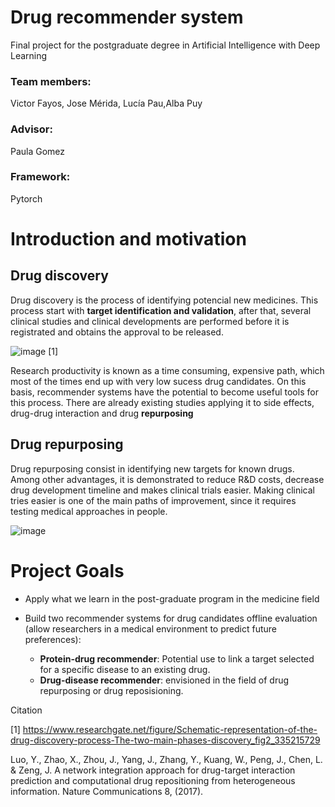 # Drug recommender system 
Final project for the postgraduate degree in Artificial Intelligence with Deep Learning


### Team members:
Victor Fayos, Jose Mérida, Lucía Pau,Alba Puy
### Advisor:
Paula Gomez

### Framework:
Pytorch

# Introduction and motivation

## Drug discovery

Drug discovery is the process of identifying  potencial new medicines. This process start with **target identification and validation**, after that, several clinical studies and clinical developments are performed before it is registrated and obtains the approval to be released.

![image](https://user-images.githubusercontent.com/93614965/156042866-4300912b-a0b0-48b0-8f6d-fb837f6dc7be.png)
[1]


Research productivity is known as a time consuming, expensive path, which most of the times end up with very low sucess drug candidates. On this basis, recommender systems have the potential to become useful tools for this process. There are already existing studies applying it to side effects, drug-drug interaction and drug **repurposing**

## Drug repurposing

Drug repurposing consist in identifying new targets for known drugs. Among other advantages, it is demonstrated to reduce R&D costs, decrease drug development timeline and makes clinical trials easier. Making clinical tries easier is one of the main paths of improvement, since it requires testing medical approaches in people.

![image](https://user-images.githubusercontent.com/93614965/156045867-7a12a014-0a6b-4a78-96ed-c8418d47d5a8.png)


# Project Goals

* Apply what we learn in the post-graduate program in the medicine field
* Build two recommender systems for drug candidates offline evaluation (allow researchers in a medical environment to predict future preferences):

  *   **Protein-drug recommender**: Potential use to link a target selected for a specific disease to an existing drug.
  *   **Drug-disease recommender**: envisioned in the field of drug repurposing or drug reposisioning.


  
  






Citation

[1] https://www.researchgate.net/figure/Schematic-representation-of-the-drug-discovery-process-The-two-main-phases-discovery_fig2_335215729

Luo, Y., Zhao, X., Zhou, J., Yang, J., Zhang, Y., Kuang, W., Peng, J., Chen, L. & Zeng, J. A network integration approach for drug-target interaction prediction and computational drug repositioning from heterogeneous information. Nature Communications 8, (2017).
